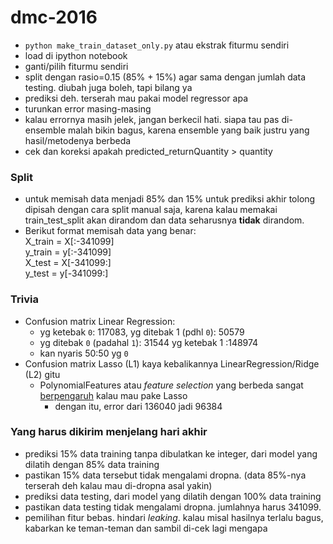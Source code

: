 # dmc-2016

- `python make_train_dataset_only.py` atau ekstrak fiturmu sendiri
- load di ipython notebook
- ganti/pilih fiturmu sendiri
- split dengan rasio=0.15 (85% + 15%) agar sama dengan jumlah data testing. diubah juga boleh, tapi bilang ya
- prediksi deh. terserah mau pakai model regressor apa
- turunkan error masing-masing
- kalau errornya masih jelek, jangan berkecil hati. siapa tau pas di-ensemble malah bikin bagus, karena ensemble yang baik justru yang hasil/metodenya berbeda
- cek dan koreksi apakah predicted_returnQuantity > quantity

### Split

- untuk memisah data menjadi 85% dan 15% untuk prediksi akhir tolong dipisah dengan cara split manual saja, karena kalau memakai train_test_split akan dirandom dan data seharusnya __tidak__ dirandom.  
- Berikut format memisah data yang benar:  
  X_train = X[:-341099]  
  y_train = y[:-341099]  
  X_test = X[-341099:]  
  y_test = y[-341099:]  

### Trivia

- Confusion matrix Linear Regression:
  - yg ketebak `0`: 117083, yg ditebak 1 (pdhl `0`): 50579
  - yg ditebak `0` (padahal `1`): 31544 yg ketebak 1 :148974
  - kan nyaris 50:50 yg `0`
- Confusion matrix Lasso (L1) kaya kebalikannya LinearRegression/Ridge (L2) gitu
  - PolynomialFeatures atau *feature selection* yang berbeda sangat [berpengaruh](https://github.com/rilut/dmc-2016/blob/master/notebook%2FCoba%20PolynomialFeatures.ipynb) kalau mau pake Lasso
    - dengan itu, error dari 136040 jadi 96384

### Yang harus dikirim menjelang hari akhir

- prediksi 15% data training  tanpa dibulatkan ke integer, dari model yang dilatih dengan 85% data training
- pastikan 15% data tersebut tidak mengalami dropna. (data 85%-nya terserah deh kalau mau di-dropna asal yakin) 
- prediksi data testing, dari model yang dilatih dengan 100% data training
- pastikan data testing tidak mengalami dropna. jumlahnya harus 341099.
- pemilihan fitur bebas. hindari *leaking*. kalau misal hasilnya terlalu bagus, kabarkan ke teman-teman dan sambil di-cek lagi mengapa 
